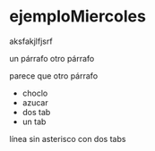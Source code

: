 # ejemploMiercoles

aksfakjlfjsrf

un párrafo
otro párrafo

parece que otro párrafo

* choclo
* azucar
*   dos tab
 * un tab

  línea sin asterisco con dos tabs
